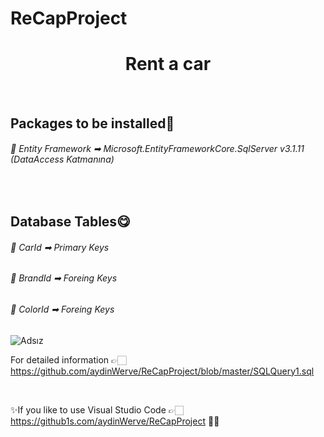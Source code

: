 # ReCapProject
<h1 align="center">Rent a car</h1>

<br>

<h2>Packages to be installed👀</h2>
<h6>💢 Entity Framework ➡ Microsoft.EntityFrameworkCore.SqlServer  v3.1.11 (DataAccess Katmanına) </h6>
<br>
<h2>Database Tables😋</h2>

<h6>💢 CarId ➡ Primary Keys </h6>

<h6>💢 BrandId ➡ Foreing Keys </h6>

<h6>💢 ColorId ➡ Foreing Keys </h6>

![Adsız](https://user-images.githubusercontent.com/75077490/107976446-a0654380-6fca-11eb-947e-c26094f550af.png)


For detailed information 👉🏻  https://github.com/aydinWerve/ReCapProject/blob/master/SQLQuery1.sql

<br>

✨If you like to use Visual Studio Code 👉🏻 https://github1s.com/aydinWerve/ReCapProject 🤸‍♀️
